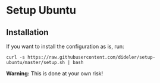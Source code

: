 # Setup Ubuntu

## Installation

If you want to install the configuration as is, run:

```
curl -s https://raw.githubusercontent.com/dideler/setup-ubuntu/master/setup.sh | bash
```

**Warning:** This is done at your own risk!
